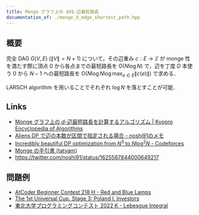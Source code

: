 ```yaml
---
title: Monge グラフ上の $d$-辺最短路長
documentation_of: ./monge_d_edge_shortest_path.hpp
---
```


## 概要

完全 DAG $G(V, E)\ (\|V\| = N + 1)$ について，その辺重み $c : E \to \mathbb{Z}$ が monge 性を満たす際に頂点 $0$ から各点までの最短路長を $\mathrm{O}(N \log N)$ で，辺を丁度 $D$ 本使う $0$ から $N - 1$ への最短路長を $\mathrm{O}(N \log N \log \max_{e \in E} \|c(e)\|)$ で求める．

LARSCH algorithm を用いることでそれぞれ $\log N$ を落とすことが可能．

## Links
- [Monge グラフ上の $d$-辺最短路長を計算するアルゴリズム \| Kyopro Encyclopedia of Algorithms](https://noshi91.github.io/algorithm-encyclopedia/d-edge-shortest-path-monge)
- [Aliens DP で辺の本数が区間で指定される場合 - noshi91のメモ](https://noshi91.hatenablog.com/entry/2022/01/13/001217)
- [Incredibly beautiful DP optimization from $N^3$ to $N \log^2 N$ - Codeforces](https://codeforces.com/blog/entry/49691)
- [Monge の手引書 (tatyam)](https://speakerdeck.com/tatyam_prime/monge-noshou-yin-shu)
- https://twitter.com/noshi91/status/1625587844000649217

## 問題例
- [AtCoder Beginner Contest 218 H - Red and Blue Lamps](https://atcoder.jp/contests/abc218/tasks/abc218_h)
- [The 1st Universal Cup. Stage 3: Poland I. Investors](https://qoj.ac/contest/1103/problem/5507?v=1)
- [東北大学プログラミングコンテスト 2022 K - Lebesgue Integral](https://atcoder.jp/contests/tupc2022/tasks/tupc2022_k)